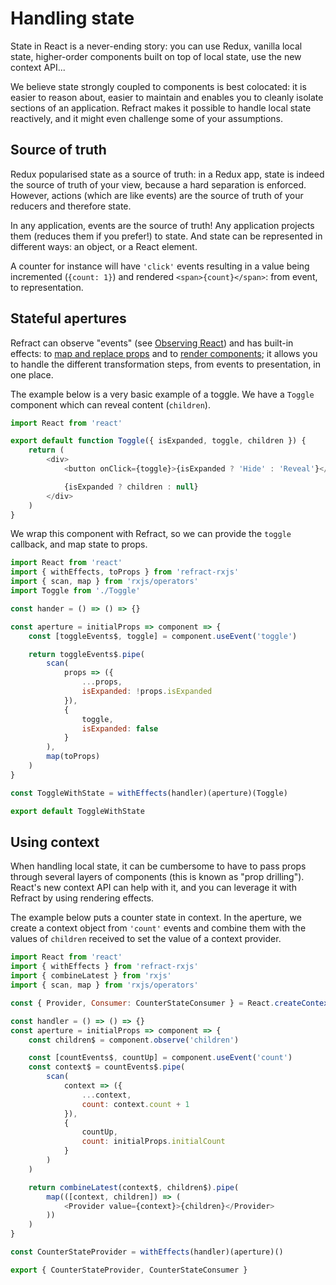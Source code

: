 # Handling state

State in React is a never-ending story: you can use Redux, vanilla local state, higher-order components built on top of local state, use the new context API...

We believe state strongly coupled to components is best colocated: it is easier to reason about, easier to maintain and enables you to cleanly isolate sections of an application. Refract makes it possible to handle local state reactively, and it might even challenge some of your assumptions.

## Source of truth

Redux popularised state as a source of truth: in a Redux app, state is indeed the source of truth of your view, because a hard separation is enforced. However, actions \(which are like events\) are the source of truth of your reducers and therefore state.

In any application, events are the source of truth! Any application projects them \(reduces them if you prefer!\) to state. And state can be represented in different ways: an object, or a React element.

A counter for instance will have `'click'` events resulting in a value being incremented \(`{count: 1}`\) and rendered `<span>{count}</span>`: from event, to representation.

## Stateful apertures

Refract can observe "events" \(see [Observing React](../usage/observing-react.md)\) and has built-in effects: to [map and replace props](../usage/pushing-to-props.md) and to [render components](../usage/rendering-components.md); it allows you to handle the different transformation steps, from events to presentation, in one place.

The example below is a very basic example of a toggle. We have a `Toggle` component which can reveal content \(`children`\).

```javascript
import React from 'react'

export default function Toggle({ isExpanded, toggle, children }) {
    return (
        <div>
            <button onClick={toggle}>{isExpanded ? 'Hide' : 'Reveal'}</button>

            {isExpanded ? children : null}
        </div>
    )
}
```

We wrap this component with Refract, so we can provide the `toggle` callback, and map state to props.

```javascript
import React from 'react'
import { withEffects, toProps } from 'refract-rxjs'
import { scan, map } from 'rxjs/operators'
import Toggle from './Toggle'

const hander = () => () => {}

const aperture = initialProps => component => {
    const [toggleEvents$, toggle] = component.useEvent('toggle')

    return toggleEvents$.pipe(
        scan(
            props => ({
                ...props,
                isExpanded: !props.isExpanded
            }),
            {
                toggle,
                isExpanded: false
            }
        ),
        map(toProps)
    )
}

const ToggleWithState = withEffects(handler)(aperture)(Toggle)

export default ToggleWithState
```

## Using context

When handling local state, it can be cumbersome to have to pass props through several layers of components \(this is known as "prop drilling"\). React's new context API can help with it, and you can leverage it with Refract by using rendering effects.

The example below puts a counter state in context. In the aperture, we create a context object from `'count'` events and combine them with the values of `children` received to set the value of a context provider.

```javascript
import React from 'react'
import { withEffects } from 'refract-rxjs'
import { combineLatest } from 'rxjs'
import { scan, map } from 'rxjs/operators'

const { Provider, Consumer: CounterStateConsumer } = React.createContext({})

const handler = () => () => {}
const aperture = initialProps => component => {
    const children$ = component.observe('children')

    const [countEvents$, countUp] = component.useEvent('count')
    const context$ = countEvents$.pipe(
        scan(
            context => ({
                ...context,
                count: context.count + 1
            }),
            {
                countUp,
                count: initialProps.initialCount
            }
        )
    )

    return combineLatest(context$, children$).pipe(
        map(([context, children]) => (
            <Provider value={context}>{children}</Provider>
        ))
    )
}

const CounterStateProvider = withEffects(handler)(aperture)()

export { CounterStateProvider, CounterStateConsumer }
```

